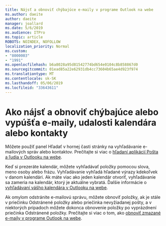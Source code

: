 ```yaml
---
title: Nájsť a obnoviť chýbajúce e-maily v programe Outlook na webe
ms.author: daeite
author: daeite
manager: joallard
ms.date: 5/6/2019
ms.audience: ITPro
ms.topic: article
ROBOTS: NOINDEX, NOFOLLOW
localization_priority: Normal
ms.custom:
- "8000003"
- "1991"
ms.openlocfilehash: b6a8028a95d81542774bd654e0104c8b858867d0
ms.sourcegitcommit: 01ead85a22e62931db4cc73604b65ae4d923f974
ms.translationtype: MT
ms.contentlocale: sk-SK
ms.lasthandoff: 05/06/2019
ms.locfileid: "33643611"
---
```

# <a name="how-to-find-and-recover-missing-or-deleted-email-calendar-events-or-contacts"></a>Ako nájsť a obnoviť chýbajúce alebo vypúšťa e-maily, udalosti kalendára alebo kontakty

Môžete použiť panel Hľadať v hornej časti stránky na vyhľadávanie e-mailových správ alebo kontaktov. Prečítajte si viac o [hľadaní aplikácií Pošta a ľudia v Outlooku na webe](https://support.office.com/article/b27e5eb7-3255-4c61-bf16-1c6a16bc2e6b).

Keď si prezeráte kalendár, môžete vyhľadávať položky pomocou slova, meno osoby alebo frázu. Vyhľadávanie vyhľadá hľadané výrazy kdekoľvek v danom kalendári. Ak máte viac ako jeden kalendár otvoriť, vyhľadávanie sa zameria na kalendár, ktorý je aktuálne vybratá. Ďalšie informácie o [vyhľadávaní vášho kalendára v Outlooku na webe](https://support.office.com/article/d587aaec-fb2c-4f6f-aee1-0df1fc591477).

Ak omylom odstránite e-mailovú správu, môžete obnoviť položky, ak je stále v priečinku Odstránené položky alebo priečinka nevyžiadanej pošty, a v niektorých prípadoch môžete dokonca obnovenie položky po vyprázdnení priečinka Odstránené položky. Prečítajte si viac o tom, ako [obnoviť zmazané e-maily v programe Outlook na webe](https://support.office.com/article/a8ca78ac-4721-4066-95dd-571842e9fb11).